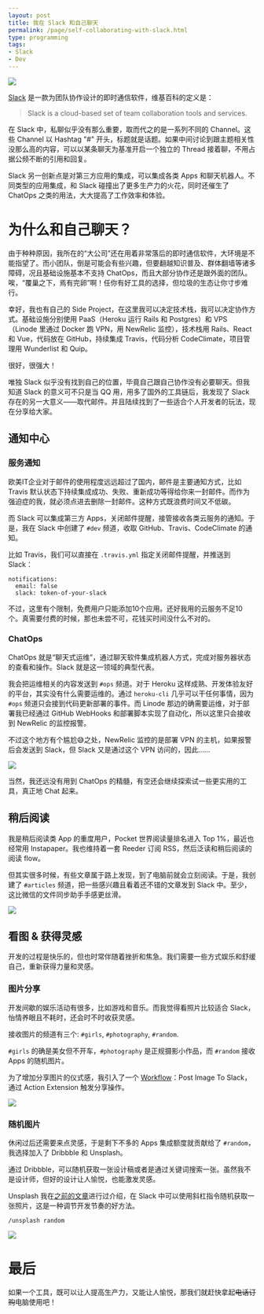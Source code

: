 ```yaml
---
layout: post
title: 我在 Slack 和自己聊天
permalink: /page/self-collaborating-with-slack.html
type: programming
tags:
- Slack
- Dev
---
```


![](/image/slack-logo.jpg)

[Slack](https://slack.com/) 是一款为团队协作设计的即时通信软件，维基百科的定义是：

> Slack is a cloud-based set of team collaboration tools and services.

在 Slack 中，私聊似乎没有那么重要，取而代之的是一系列不同的 Channel。这些 Channel 以 Hashtag "#" 开头，标题就是话题。如果中间讨论到跟主题相关性没那么高的内容，可以以某条聊天为基准开启一个独立的 Thread 接着聊，不用占据公频不断的引用和回复。

Slack 另一创新点是对第三方应用的集成，可以集成各类 Apps 和聊天机器人。不同类型的应用集成，和 Slack 碰撞出了更多生产力的火花，同时还催生了 ChatOps 之类的用法，大大提高了工作效率和体验。

# 为什么和自己聊天？

由于种种原因，我所在的“大公司”还在用着非常落后的即时通信软件，大环境是不能指望了。而小团队，倒是可能会有些兴趣，但要翻越知识普及、群体翻墙等诸多障碍，况且基础设施基本不支持 ChatOps，而且大部分协作还是跟外面的团队。唉，“覆巢之下，焉有完卵”啊！任你有好工具的选择，但垃圾的生态让你寸步难行。

幸好，我也有自己的 Side Project，在这里我可以决定技术栈，我可以决定协作方式。基础设施分别使用 PaaS（Heroku 运行 Rails 和 Postgres）和 VPS（Linode 里通过 Docker 跑 VPN，用 NewRelic 监控），技术栈用 Rails、React 和 Vue，代码放在 GitHub，持续集成 Travis，代码分析 CodeClimate，项目管理用 Wunderlist 和 Quip。

很好，很强大！

唯独 Slack 似乎没有找到自己的位置，毕竟自己跟自己协作没有必要聊天。但我知道 Slack 的意义可不只是当 QQ 用，用多了国外的工具链后，我发现了 Slack 存在的另一大意义——取代邮件。并且陆续找到了一些适合个人开发者的玩法，现在分享给大家。

## 通知中心

### 服务通知

欧美IT企业对于邮件的使用程度远远超过了国内，邮件是主要通知方式，比如 Travis 默认状态下持续集成成功、失败、重新成功等得给你来一封邮件。而作为强迫症的我，就必须点进去删除一封邮件。这种方式既浪费时间又不低碳。

而 Slack 可以集成第三方 Apps，关闭邮件提醒，接管接收各类云服务的通知。于是，我在 Slack 中创建了 `#dev` 频道，收取 GitHub、Travis、CodeClimate 的通知。

比如 Travis，我们可以直接在 `.travis.yml` 指定关闭邮件提醒，并推送到 Slack：

```
notifications:
  email: false
  slack: token-of-your-slack
```

不过，这里有个限制，免费用户只能添加10个应用。还好我用的云服务不足10个。真需要付费的时候，那也未尝不可，花钱买时间没什么不对的。

### ChatOps

ChatOps 就是“聊天式运维”，通过聊天软件集成机器人方式，完成对服务器状态的查看和操作。Slack 就是这一领域的典型代表。

我会把运维相关的内容发送到 `#ops` 频道。对于 Heroku 这样成熟、开发体验友好的平台，其实没有什么需要运维的。通过 `heroku-cli` 几乎可以干任何事情，因为 `#ops` 频道只会接到代码更新部署的事件。而 Linode 那边的确需要运维，对于部署我已经通过 GitHub WebHooks 和部署脚本实现了自动化，所以这里只会接收到 NewRelic 的监控报警。

不过这个地方有个尴尬😅之处，NewRelic 监控的是部署 VPN 的主机，如果报警后会发送到 Slack，但 Slack 又是通过这个 VPN 访问的，因此……

![](/image/slack-ops-msg.jpg)

当然，我还远没有用到 ChatOps 的精髓，有空还会继续探索试一些更实用的工具，真正地 Chat 起来。

## 稍后阅读

我是稍后阅读类 App 的重度用户，Pocket 世界阅读量排名进入 Top 1%，最近也经常用 Instapaper。我也维持着一套 Reeder 订阅 RSS，然后泛读和稍后阅读的阅读 flow。

但其实很多时候，有些文章属于路上发现，到了电脑前就会立刻阅读。于是，我创建了 `#articles` 频道，把一些感兴趣且看着还不错的文章发到 Slack 中。至少，这比微信的文件同步助手手感更丝滑。

![](/image/slack-share-article.jpg)

## 看图 & 获得灵感

开发的过程是快乐的，但也时常伴随着挫折和焦急。我们需要一些方式娱乐和舒缓自己，重新获得力量和灵感。

### 图片分享

开发间歇的娱乐活动有很多，比如游戏和音乐。而我觉得看照片比较适合 Slack，怡情养眼且不耗时，还会时不时收获灵感。

接收图片的频道有三个: `#girls`, `#photography`, `#random`.

`#girls` 的确是美女但不开车，`#photography` 是正规摄影小作品，而 `#random` 接收 Apps 的随机图片。

为了增加分享图片的仪式感，我引入了一个 [Workflow](https://workflow.is/)：Post Image To Slack，通过 Action Extension 触发分享操作。

![](/image/slack-post-image-workflow.jpg)

### 随机图片

休闲过后还需要来点灵感，于是剩下不多的 Apps 集成额度就贡献给了 `#random`，我选择加入了 Dribbble 和 Unsplash。

通过 Dribbble，可以随机获取一张设计稿或者是通过关键词搜索一张。虽然我不是设计师，但好的设计让人愉悦，也能激发灵感。

Unsplash 我在[之前的文章](/page/unsplash-simple-pure-photos.html)进行过介绍，在 Slack 中可以使用斜杠指令随机获取一张照片，这是一种调节开发节奏的好方法。

```
/unsplash random
```

![](https://source.unsplash.com/random)

# 最后

如果一个工具，既可以让人提高生产力，又能让人愉悦，那我们就赶快拿起<del>电话订购</del>电脑使用吧！
